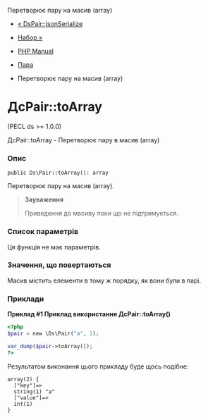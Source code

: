 Перетворює пару на масив (array)

-   [« DsPair::jsonSerialize](ds-pair.jsonserialize.html)
    
-   [Набор »](class.ds-set.html)
    
-   [PHP Manual](index.md)
    
-   [Пара](class.ds-pair.html)
    
-   Перетворює пару на масив (array)
    

# ДсPair::toArray

(PECL ds >= 1.0.0)

ДсPair::toArray - Перетворює пару в масив (array)

### Опис

```methodsynopsis
public Ds\Pair::toArray(): array
```

Перетворює пару на масив (array).

> **Зауваження**
> 
> Приведення до масиву поки що не підтримується.

### Список параметрів

Ця функція не має параметрів.

### Значення, що повертаються

Масив містить елементи в тому ж порядку, як вони були в парі.

### Приклади

**Приклад #1 Приклад використання **ДсPair::toArray()****

```php
<?php
$pair = new \Ds\Pair("a", 1);

var_dump($pair->toArray());
?>
```

Результатом виконання цього прикладу буде щось подібне:

```
array(2) {
  ["key"]=>
  string(1) "a"
  ["value"]=>
  int(1)
}
```